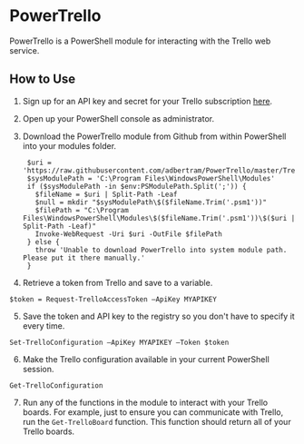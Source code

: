 # PowerTrello
PowerTrello is a PowerShell module for interacting with the Trello web service.

## How to Use

1. Sign up for an API key and secret for your Trello subscription [here](https://trello.com/app-key).

2. Open up your PowerShell console as administrator.

3. Download the PowerTrello module from Github from within PowerShell into your modules folder.

        $uri = 'https://raw.githubusercontent.com/adbertram/PowerTrello/master/Trello.psm1'
        $sysModulePath = 'C:\Program Files\WindowsPowerShell\Modules'
        if ($sysModulePath -in $env:PSModulePath.Split(';')) {
          $fileName = $uri | Split-Path -Leaf
          $null = mkdir "$sysModulePath\$($fileName.Trim('.psm1'))"
          $filePath = "C:\Program Files\WindowsPowerShell\Modules\$($fileName.Trim('.psm1'))\$($uri | Split-Path -Leaf)"
          Invoke-WebRequest -Uri $uri -OutFile $filePath
        } else {
          throw 'Unable to download PowerTrello into system module path. Please put it there manually.'
        }

4. Retrieve a token from Trello and save to a variable.

  `$token = Request-TrelloAccessToken –ApiKey MYAPIKEY`

5. Save the token and API key to the registry so you don't have to specify it every time.

  `Set-TrelloConfiguration –ApiKey MYAPIKEY –Token $token`

6. Make the Trello configuration available in your current PowerShell session.

  `Get-TrelloConfiguration`

7. Run any of the functions in the module to interact with your Trello boards. For example, just to ensure you can communicate with Trello, run the `Get-TrelloBoard` function. This function should return all of your Trello boards.
